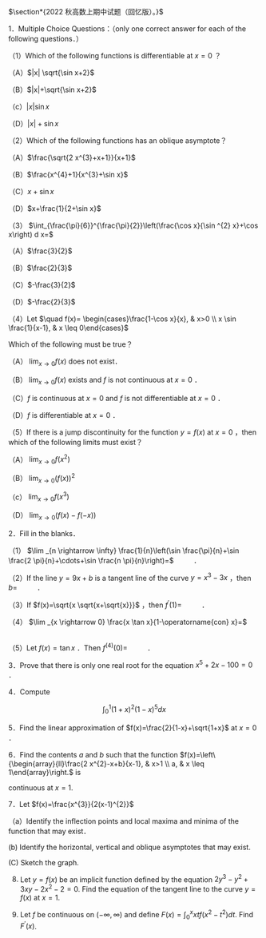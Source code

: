 $\section*{2022 秋高数上期中试题（回忆版）。}$


1．Multiple Choice Questions：（only one correct answer for each of the following questions．）

（1）Which of the following functions is differentiable at $x=0$ ？

（A）$|x| \sqrt{\sin x+2}$

（B）$|x|+\sqrt{\sin x+2}$

（c）$|x| \sin x$

（D）$|x|+\sin x$

（2）Which of the following functions has an oblique asymptote？

（A）$\frac{\sqrt{2 x^{3}+x+1}}{x+1}$

（B）$\frac{x^{4}+1}{x^{3}+\sin x}$

（C）$x+\sin x$

（D）$x+\frac{1}{2+\sin x}$

（3） $\int_{\frac{\pi}{6}}^{\frac{\pi}{2}}\left(\frac{\cos x}{\sin ^{2} x}+\cos x\right) d x=$

（A）$\frac{3}{2}$

（B）$\frac{2}{3}$

（C）$-\frac{3}{2}$

（D）$-\frac{2}{3}$

（4）Let $\quad f(x)= \begin{cases}\frac{1-\cos x}{x}, & x>0 \\ x \sin \frac{1}{x-1}, & x \leq 0\end{cases}$

Which of the following must be true？

（A） $\lim _{x \rightarrow 0} f(x)$ does not exist．

（B） $\lim _{x \rightarrow 0} f(x)$ exists and $f$ is not continuous at $x=0$ ．

（C）$f$ is continuous at $x=0$ and $f$ is not differentiable at $x=0$ ．

（D）$f$ is differentiable at $x=0$ ．

（5）If there is a jump discontinuity for the function $y=f(x)$ at $x=0$ ，then which of the following limits must exist？

（A） $\lim _{x \rightarrow 0} f\left(x^{2}\right)$

（B） $\lim _{x \rightarrow 0}(f(x))^{2}$

（c） $\lim _{x \rightarrow 0} f\left(x^{3}\right)$

（D） $\lim _{x \rightarrow 0}(f(x)-f(-x))$

2．Fill in the blanks．

（1） $\lim _{n \rightarrow \infty} \frac{1}{n}\left(\sin \frac{\pi}{n}+\sin \frac{2 \pi}{n}+\cdots+\sin \frac{n \pi}{n}\right)=$ $\qquad$ ．

（2）If the line $y=9 x+b$ is a tangent line of the curve $y=x^{3}-3 x$ ，then $b=$ $\qquad$ ．

（3）If $f(x)=\sqrt{x \sqrt{x+\sqrt{x}}}$ ，then $f^{\prime}(1)=$ $\qquad$ ．

（4） $\lim _{x \rightarrow 0} \frac{x \tan x}{1-\operatorname{con} x}=$ $\qquad$

（5）Let $f(x)=\tan x$ ．Then $f^{(4)}(0)=$ $\qquad$ ．

3．Prove that there is only one real root for the equation $x^{5}+2 x-100=0$ ．

4．Compute

$$
\int_{0}^{1}(1+x)^{2}(1-x)^{5} d x
$$

5．Find the linear approximation of $f(x)=\frac{2}{1-x}+\sqrt{1+x}$ at $x=0$ ．

6．Find the contents $a$ and $b$ such that the function $f(x)=\left\{\begin{array}{ll}\frac{2 x^{2}-x+b}{x-1}, & x>1 \\ a, & x \leq 1\end{array}\right.$ is

continuous at $x=1$.

7．Let $f(x)=\frac{x^{3}}{2(x-1)^{2}}$

（a）Identify the inflection points and local maxima and minima of the function that may exist．

(b) Identify the horizontal, vertical and oblique asymptotes that may exist.

(C) Sketch the graph.

8. Let $y=f(x)$ be an implicit function defined by the equation $2 y^{3}-y^{2}+3 x y-2 x^{2}-2=0$. Find the equation of the tangent line to the curve $y=f(x)$ at $x=1$.

9. Let $f$ be continuous on $(-\infty, \infty)$ and define $F(x)=\int_{0}^{x} x t f\left(x^{2}-t^{2}\right) d t$. Find $F^{\prime}(x)$.

